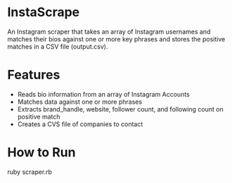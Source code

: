 # InstaScrape
An Instagram scraper that takes an array of Instagram usernames and matches their bios against one or more key phrases and stores the positive matches in a CSV file (output.csv).

# Features
- Reads bio information from an array of Instagram Accounts
- Matches data against one or more phrases
- Extracts brand_handle, website, follower count, and following count on positive match
- Creates a CVS file of companies to contact

# How to Run
ruby scraper.rb
